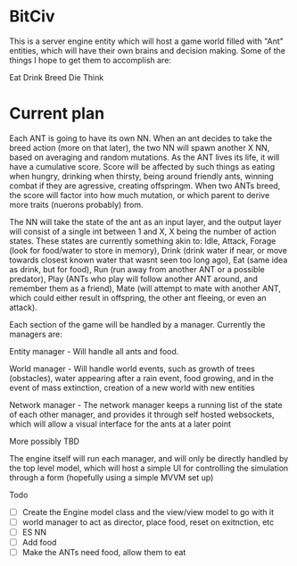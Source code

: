 # BitCiv
This is a server engine entity which will host a game world filled with "Ant" entities, which will have their own brains and decision making. Some of the things I hope to get them to accomplish are:

Eat
Drink
Breed
Die
Think

# Current plan
Each ANT is going to have its own NN. When an ant decides to take the breed action (more on that later), the two NN will spawn another X NN, based on averaging and random mutations. As the ANT lives its life, it will have a cumulative score. Score will be affected by such things as eating when hungry, drinking when thirsty, being around friendly ants, winning combat if they are agressive, creating offspringm. When two ANTs breed, the score will factor into how much mutation, or which parent to derive more traits (nuerons probably) from.

The NN will take the state of the ant as an input layer, and the output layer will consist of a single int between 1 and X, X being the number of action states. These states are currently something akin to: Idle, Attack, Forage (look for food/water to store in memory), Drink (drink water if near, or move towards closest known water that wasnt seen too long ago), Eat (same idea as drink, but for food), Run (run away from another ANT or a possible predator), Play (ANTs who play will follow another ANT around, and remember them as a friend), Mate (will attempt to mate with another ANT, which could either result in offspring, the other ant fleeing, or even an attack). 

Each section of the game will be handled by a manager. Currently the managers are:

Entity manager - Will handle all ants and food.

World manager - Will handle world events, such as growth of trees (obstacles), water appearing after a rain event, food growing, and in the event of mass extinction, creation of a new world with new entities

Network manager - The network manager keeps a running list of the state of each other manager, and provides it through self hosted websockets, which will allow a visual interface for the ants at a later point

More possibly TBD

The engine itself will run each manager, and will only be directly handled by the top level model, which will host a simple UI for controlling the simulation through a form (hopefully using a simple MVVM set up)

Todo
- [ ] Create the Engine model class and the view/view model to go with it
- [ ] world manager to act as director, place food, reset on exitnction, etc
- [ ] ES NN
- [ ] Add food
- [ ] Make the ANTs need food, allow them to eat
